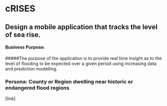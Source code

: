 # cRISES

## Design a mobile application that tracks the level of sea rise. 

#### Business Purpose: 
#####The purpose of the application is to provide real time insight as to the level of flooding to be expected over a given period using increasing data and prediction modelling.

### Persona: County or Region dwelling near historic or endangered flood regions  

[link] 

